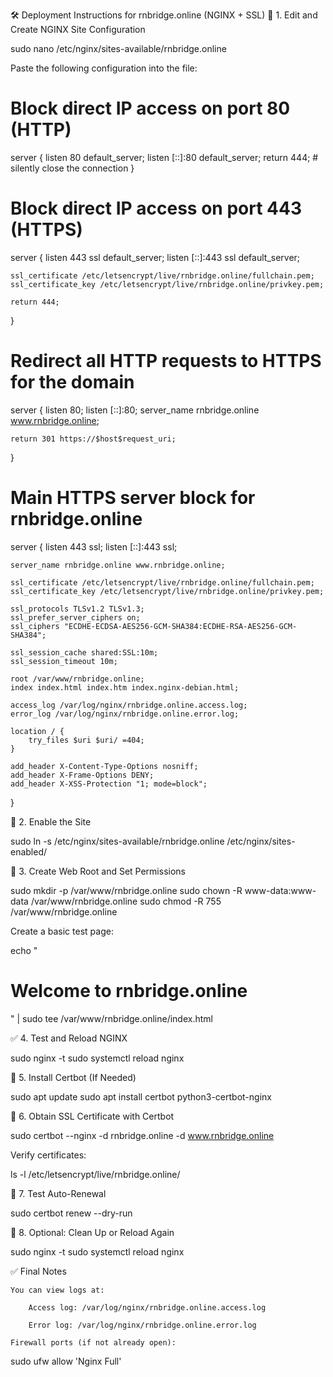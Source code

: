 🛠️ Deployment Instructions for rnbridge.online (NGINX + SSL)
🔧 1. Edit and Create NGINX Site Configuration

sudo nano /etc/nginx/sites-available/rnbridge.online

Paste the following configuration into the file:

# Block direct IP access on port 80 (HTTP)
server {
    listen 80 default_server;
    listen [::]:80 default_server;
    return 444;  # silently close the connection
}

# Block direct IP access on port 443 (HTTPS)
server {
    listen 443 ssl default_server;
    listen [::]:443 ssl default_server;

    ssl_certificate /etc/letsencrypt/live/rnbridge.online/fullchain.pem;
    ssl_certificate_key /etc/letsencrypt/live/rnbridge.online/privkey.pem;

    return 444;
}

# Redirect all HTTP requests to HTTPS for the domain
server {
    listen 80;
    listen [::]:80;
    server_name rnbridge.online www.rnbridge.online;

    return 301 https://$host$request_uri;
}

# Main HTTPS server block for rnbridge.online
server {
    listen 443 ssl;
    listen [::]:443 ssl;

    server_name rnbridge.online www.rnbridge.online;

    ssl_certificate /etc/letsencrypt/live/rnbridge.online/fullchain.pem;
    ssl_certificate_key /etc/letsencrypt/live/rnbridge.online/privkey.pem;

    ssl_protocols TLSv1.2 TLSv1.3;
    ssl_prefer_server_ciphers on;
    ssl_ciphers "ECDHE-ECDSA-AES256-GCM-SHA384:ECDHE-RSA-AES256-GCM-SHA384";

    ssl_session_cache shared:SSL:10m;
    ssl_session_timeout 10m;

    root /var/www/rnbridge.online;
    index index.html index.htm index.nginx-debian.html;

    access_log /var/log/nginx/rnbridge.online.access.log;
    error_log /var/log/nginx/rnbridge.online.error.log;

    location / {
        try_files $uri $uri/ =404;
    }

    add_header X-Content-Type-Options nosniff;
    add_header X-Frame-Options DENY;
    add_header X-XSS-Protection "1; mode=block";
}

🔗 2. Enable the Site

sudo ln -s /etc/nginx/sites-available/rnbridge.online /etc/nginx/sites-enabled/

📁 3. Create Web Root and Set Permissions

sudo mkdir -p /var/www/rnbridge.online
sudo chown -R www-data:www-data /var/www/rnbridge.online
sudo chmod -R 755 /var/www/rnbridge.online

Create a basic test page:

echo "<h1>Welcome to rnbridge.online</h1>" | sudo tee /var/www/rnbridge.online/index.html

✅ 4. Test and Reload NGINX

sudo nginx -t
sudo systemctl reload nginx

🔐 5. Install Certbot (If Needed)

sudo apt update
sudo apt install certbot python3-certbot-nginx

🔏 6. Obtain SSL Certificate with Certbot

sudo certbot --nginx -d rnbridge.online -d www.rnbridge.online

Verify certificates:

ls -l /etc/letsencrypt/live/rnbridge.online/

🔄 7. Test Auto-Renewal

sudo certbot renew --dry-run

🧼 8. Optional: Clean Up or Reload Again

sudo nginx -t
sudo systemctl reload nginx

✅ Final Notes

    You can view logs at:

        Access log: /var/log/nginx/rnbridge.online.access.log

        Error log: /var/log/nginx/rnbridge.online.error.log

    Firewall ports (if not already open):

sudo ufw allow 'Nginx Full'

